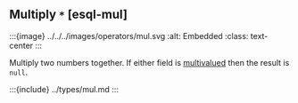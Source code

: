 ## Multiply `*` [esql-mul]

:::{image} ../../../images/operators/mul.svg
:alt: Embedded
:class: text-center
:::

Multiply two numbers together. If either field is [multivalued](/reference/query-languages/esql/esql-multivalued-fields.md) then the result is `null`.



:::{include} ../types/mul.md
:::
